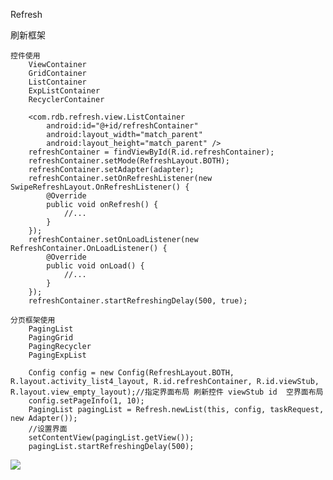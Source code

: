 Refresh

刷新框架

    控件使用
        ViewContainer
        GridContainer
        ListContainer
        ExpListContainer
        RecyclerContainer

        <com.rdb.refresh.view.ListContainer
            android:id="@+id/refreshContainer"
            android:layout_width="match_parent"
            android:layout_height="match_parent" />
        refreshContainer = findViewById(R.id.refreshContainer);
        refreshContainer.setMode(RefreshLayout.BOTH);
        refreshContainer.setAdapter(adapter);
        refreshContainer.setOnRefreshListener(new SwipeRefreshLayout.OnRefreshListener() {
            @Override
            public void onRefresh() {
                //...
            }
        });
        refreshContainer.setOnLoadListener(new RefreshContainer.OnLoadListener() {
            @Override
            public void onLoad() {
                //...
            }
        });
        refreshContainer.startRefreshingDelay(500, true);

    分页框架使用
        PagingList
        PagingGrid
        PagingRecycler
        PagingExpList
        
        Config config = new Config(RefreshLayout.BOTH, R.layout.activity_list4_layout, R.id.refreshContainer, R.id.viewStub, R.layout.view_empty_layout);//指定界面布局 刷新控件 viewStub id  空界面布局
        config.setPageInfo(1, 10);
        PagingList pagingList = Refresh.newList(this, config, taskRequest, new Adapter());
        //设置界面
        setContentView(pagingList.getView());
        pagingList.startRefreshingDelay(500);

[![](https://www.jitpack.io/v/rendebiao/Refresh.svg)](https://www.jitpack.io/#rendebiao/Refresh)
